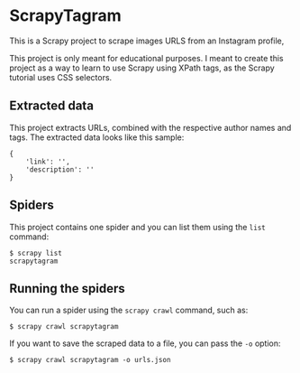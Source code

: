 # ScrapyTagram
This is a Scrapy project to scrape images URLS from an Instagram profile,

This project is only meant for educational purposes.
I meant to create this project as a way to learn to use Scrapy using XPath tags, as the Scrapy tutorial uses CSS selectors.


## Extracted data

This project extracts URLs, combined with the respective author names and tags.
The extracted data looks like this sample:

    {
        'link': '',
        'description': ''
    }


## Spiders

This project contains one spider and you can list them using the `list`
command:

    $ scrapy list
    scrapytagram

## Running the spiders

You can run a spider using the `scrapy crawl` command, such as:

    $ scrapy crawl scrapytagram

If you want to save the scraped data to a file, you can pass the `-o` option:
    
    $ scrapy crawl scrapytagram -o urls.json
